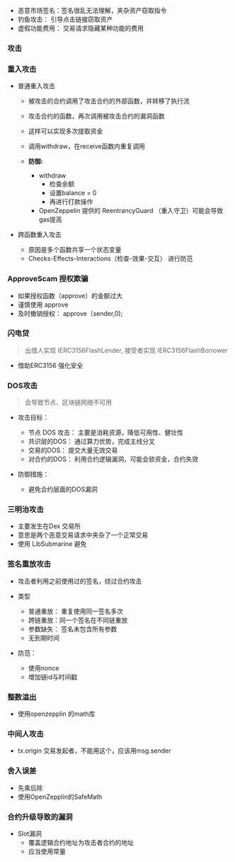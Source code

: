 
* 恶意市场签名：签名很乱无法理解，夹杂资产窃取指令
* 钓鱼攻击： 引导点击链接窃取资产
* 虚假功能费用： 交易请求隐藏某种功能的费用

### 攻击

### 重入攻击

* 普通重入攻击
    * 被攻击的合约调用了攻击合约的外部函数，并转移了执行流
    * 攻击合约的函数，再次调用被攻击合约的漏洞函数
    * 这样可以实现多次提取资金
    * 调用withdraw，在receive函数内重复调用

    * **防御:**
        * withdraw
            * 检查余额
            * 设置balance = 0
            * 再进行打款操作
        * OpenZeppelin 提供的 ReentrancyGuard （重入守卫）可能会导致gas提高

* 跨函数重入攻击
    * 原因是多个函数共享一个状态变量
    * Checks-Effects-Interactions（检查-效果-交互） 进行防范


### ApproveScam 授权欺骗
* 如果授权函数（approve）的金额过大
* 谨慎使用 approve
* 及时撤销授权： approve（sender,0);


### 闪电贷

> 出借人实现 IERC3156FlashLender, 接受者实现 IERC3156FlashBorrower

* 借助ERC3156 强化安全


### DOS攻击
> 会导致节点、区块链网络不可用

* 攻击目标：
    * 节点 DOS 攻击： 主要是消耗资源，降低可用性、健壮性
    * 共识层的DOS： 通过算力优势，完成主线分叉
    * 交易的DOS： 提交大量无效交易
    * 对合约的DOS： 利用合约逻辑漏洞，可能会锁资金，合约失效

* 防御措施：
    * 避免合约层面的DOS漏洞


### 三明治攻击
* 主要发生在Dex 交易所
* 意思是两个恶意交易请求中夹杂了一个正常交易
* 使用 LibSubmarine 避免

### 签名重放攻击
* 攻击者利用之前使用过的签名，绕过合约攻击
* 类型
    * 普通重放： 重复使用同一签名多次
    * 跨链重放：同一个签名在不同链重放
    * 参数缺失： 签名未包含所有参数
    * 无到期时间

* 防范：
    * 使用nonce
    * 增加链id与时间戳

### 整数溢出
* 使用openzepplin 的math库


### 中间人攻击
* tx.origin 交易发起者，不能用这个，应该用msg.sender


### 舍入误差
* 先乘后除
* 使用OpenZepplin的SafeMath


### 合约升级导致的漏洞
* Slot漏洞
    * 覆盖逻辑合约地址为攻击者合约的地址
    * 应当使用常量

